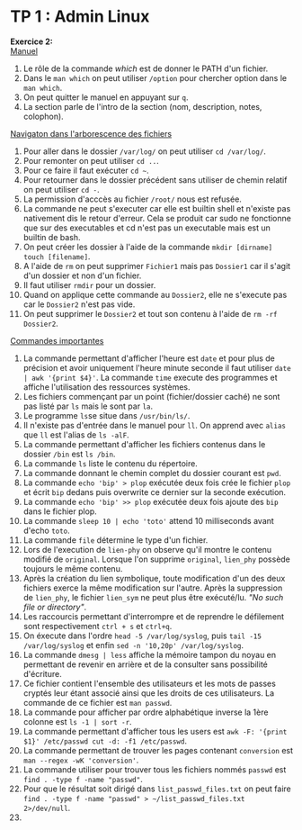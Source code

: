# TP 1 : Admin Linux

**Exercice 2:**  
<ins>Manuel</ins>
1. Le rôle de la commande *which* est de donner le PATH d'un fichier.
2. Dans le `man which` on peut utiliser `/option` pour chercher option dans le `man which`.
3. On peut quitter le manuel en appuyant sur `q`.
4. La section parle de l'intro de la section (nom, description, notes, colophon).  
  
  <ins>Navigaton dans l'arborescence des fichiers</ins>  
1. Pour aller dans le dossier `/var/log/` on peut utiliser `cd /var/log/`.  
2. Pour remonter on peut utiliser `cd ..`.
3. Pour ce faire il faut exécuter `cd ~`.
4. Pour retourner dans le dossier précédent sans utiliser de chemin relatif on peut utiliser `cd -`.
5. La permission d'acccès au fichier `/root/` nous est refusée.
6. La commande ne peut s'executer car elle est builtin shell et n'existe pas nativement dis le retour d'erreur. Cela se produit car sudo ne fonctionne que sur des executables et cd n'est pas un executable mais est un builtin de bash.
7. On peut créer les dossier à l'aide de la commande `mkdir [dirname]` `touch [filename]`.
8. A l'aide de `rm` on peut supprimer `Fichier1` mais pas `Dossier1` car il s'agit d'un dossier et non d'un fichier.
9. Il faut utiliser `rmdir` pour un dossier.
10. Quand on applique cette commande au `Dossier2`, elle ne s'execute pas car le `Dossier2` n'est pas vide.
11. On peut supprimer le `Dossier2` et tout son contenu à l'aide de `rm -rf Dossier2`.
  
  <ins>Commandes importantes</ins>
  1. La commande permettant d'afficher l'heure est `date` et pour plus de précision et avoir uniquement l'heure minute seconde il faut utiliser `date | awk '{print $4}'`. La commande `time` execute des programmes et affiche l'utilisation des ressources systèmes.
  2. Les fichiers commençant par un point (fichier/dossier caché) ne sont pas listé par `ls` mais le sont par `la`.
  3. Le programme `ls`se situe dans `/usr/bin/ls/`.
  4. Il n'existe pas d'entrée dans le manuel pour `ll`. On apprend avec `alias` que `ll` est l'alias de `ls -alF`.
  5. La commande permettant d'afficher les fichiers contenus dans le dossier `/bin` est `ls /bin`.
  6. La commande `ls` liste le contenu du répertoire.
  7. La commande donnant le chemin complet du dossier courant est `pwd`.
  8. La commande `echo 'bip' > plop` exécutée deux fois crée le fichier `plop` et écrit `bip` dedans puis overwrite ce dernier sur la seconde exécution.
  9. La commande `echo 'bip' >> plop` exécutée deux fois ajoute des `bip` dans le fichier plop.
  10. La commande `sleep 10 | echo 'toto'` attend 10 milliseconds avant d'echo `toto`.
  11. La commande `file` détermine le type d'un fichier.
  12. Lors de l'execution de `lien-phy` on observe qu'il montre le contenu modifié de `original`. Lorsque l'on supprime `original`, `lien_phy` possède toujours le même contenu.
  13. Après la création du lien symbolique, toute modification d'un des deux fichiers exerce la même modification sur l'autre. Après la suppression de `lien_phy`, le fichier `lien_sym` ne peut plus être exécuté/lu. *"No such file or directory"*.
  14. Les raccourcis permettant d'interrompre et de reprendre le défilement sont respectivement `ctrl + s` et `ctrl+q`.
  15. On éxecute dans l'ordre `head -5 /var/log/syslog`, puis `tail -15 /var/log/syslog` et enfin `sed -n '10,20p' /var/log/syslog`.
  16. La commande `dmesg | less` affiche la mémoire tampon du noyau en permettant de revenir en arrière et de la consulter sans possibilité d'écriture.
  17. Ce fichier contient l'ensemble des utilisateurs et les mots de passes cryptés leur étant associé ainsi que les droits de ces utilisateurs. La commande de ce fichier est `man passwd`.
  18. La commande pour afficher par ordre alphabétique inverse la 1ère colonne est `ls -1 | sort -r`.
  19. La commande permettant d'afficher tous les users est `awk -F: '{print $1}' /etc/passwd cut -d: -f1 /etc/passwd`.
  20. La commande permettant de trouver les pages contenant `conversion` est `man --regex -wK 'conversion'`.
  21. La commande utiliser pour trouver tous les fichiers nommés `passwd` est `find . -type f -name "passwd"`.
  22. Pour que le résultat soit dirigé dans `list_passwd_files.txt` on peut faire `find . -type f -name "passwd" > ~/list_passwd_files.txt 2>/dev/null`.
  23. 
